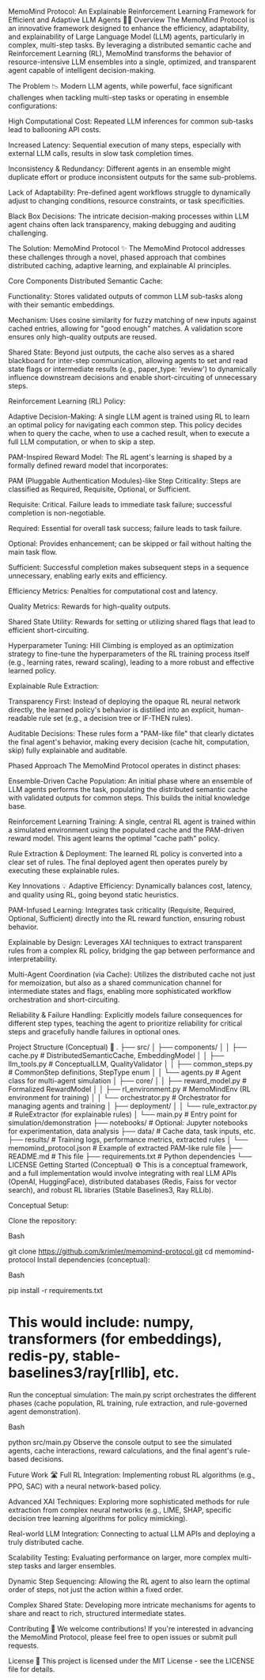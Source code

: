 MemoMind Protocol: An Explainable Reinforcement Learning Framework for Efficient and Adaptive LLM Agents 🧠🚀
Overview
The MemoMind Protocol is an innovative framework designed to enhance the efficiency, adaptability, and explainability of Large Language Model (LLM) agents, particularly in complex, multi-step tasks. By leveraging a distributed semantic cache and Reinforcement Learning (RL), MemoMind transforms the behavior of resource-intensive LLM ensembles into a single, optimized, and transparent agent capable of intelligent decision-making.

The Problem 📉
Modern LLM agents, while powerful, face significant challenges when tackling multi-step tasks or operating in ensemble configurations:

High Computational Cost: Repeated LLM inferences for common sub-tasks lead to ballooning API costs.

Increased Latency: Sequential execution of many steps, especially with external LLM calls, results in slow task completion times.

Inconsistency & Redundancy: Different agents in an ensemble might duplicate effort or produce inconsistent outputs for the same sub-problems.

Lack of Adaptability: Pre-defined agent workflows struggle to dynamically adjust to changing conditions, resource constraints, or task specificities.

Black Box Decisions: The intricate decision-making processes within LLM agent chains often lack transparency, making debugging and auditing challenging.

The Solution: MemoMind Protocol ✨
The MemoMind Protocol addresses these challenges through a novel, phased approach that combines distributed caching, adaptive learning, and explainable AI principles.

Core Components
Distributed Semantic Cache:

Functionality: Stores validated outputs of common LLM sub-tasks along with their semantic embeddings.

Mechanism: Uses cosine similarity for fuzzy matching of new inputs against cached entries, allowing for "good enough" matches. A validation score ensures only high-quality outputs are reused.

Shared State: Beyond just outputs, the cache also serves as a shared blackboard for inter-step communication, allowing agents to set and read state flags or intermediate results (e.g., paper_type: 'review') to dynamically influence downstream decisions and enable short-circuiting of unnecessary steps.

Reinforcement Learning (RL) Policy:

Adaptive Decision-Making: A single LLM agent is trained using RL to learn an optimal policy for navigating each common step. This policy decides when to query the cache, when to use a cached result, when to execute a full LLM computation, or when to skip a step.

PAM-Inspired Reward Model: The RL agent's learning is shaped by a formally defined reward model that incorporates:

PAM (Pluggable Authentication Modules)-like Step Criticality: Steps are classified as Required, Requisite, Optional, or Sufficient.

Requisite: Critical. Failure leads to immediate task failure; successful completion is non-negotiable.

Required: Essential for overall task success; failure leads to task failure.

Optional: Provides enhancement; can be skipped or fail without halting the main task flow.

Sufficient: Successful completion makes subsequent steps in a sequence unnecessary, enabling early exits and efficiency.

Efficiency Metrics: Penalties for computational cost and latency.

Quality Metrics: Rewards for high-quality outputs.

Shared State Utility: Rewards for setting or utilizing shared flags that lead to efficient short-circuiting.

Hyperparameter Tuning: Hill Climbing is employed as an optimization strategy to fine-tune the hyperparameters of the RL training process itself (e.g., learning rates, reward scaling), leading to a more robust and effective learned policy.

Explainable Rule Extraction:

Transparency First: Instead of deploying the opaque RL neural network directly, the learned policy's behavior is distilled into an explicit, human-readable rule set (e.g., a decision tree or IF-THEN rules).

Auditable Decisions: These rules form a "PAM-like file" that clearly dictates the final agent's behavior, making every decision (cache hit, computation, skip) fully explainable and auditable.

Phased Approach
The MemoMind Protocol operates in distinct phases:

Ensemble-Driven Cache Population: An initial phase where an ensemble of LLM agents performs the task, populating the distributed semantic cache with validated outputs for common steps. This builds the initial knowledge base.

Reinforcement Learning Training: A single, central RL agent is trained within a simulated environment using the populated cache and the PAM-driven reward model. This agent learns the optimal "cache path" policy.

Rule Extraction & Deployment: The learned RL policy is converted into a clear set of rules. The final deployed agent then operates purely by executing these explainable rules.

Key Innovations 💡
Adaptive Efficiency: Dynamically balances cost, latency, and quality using RL, going beyond static heuristics.

PAM-Infused Learning: Integrates task criticality (Requisite, Required, Optional, Sufficient) directly into the RL reward function, ensuring robust behavior.

Explainable by Design: Leverages XAI techniques to extract transparent rules from a complex RL policy, bridging the gap between performance and interpretability.

Multi-Agent Coordination (via Cache): Utilizes the distributed cache not just for memoization, but also as a shared communication channel for intermediate states and flags, enabling more sophisticated workflow orchestration and short-circuiting.

Reliability & Failure Handling: Explicitly models failure consequences for different step types, teaching the agent to prioritize reliability for critical steps and gracefully handle failures in optional ones.

Project Structure (Conceptual) 📁
.
├── src/
│   ├── components/
│   │   ├── cache.py                  # DistributedSemanticCache, EmbeddingModel
│   │   ├── llm_tools.py              # ConceptualLLM, QualityValidator
│   │   ├── common_steps.py           # CommonStep definitions, StepType enum
│   │   └── agents.py                 # Agent class for multi-agent simulation
│   ├── core/
│   │   ├── reward_model.py           # Formalized RewardModel
│   │   ├── rl_environment.py         # MemoMindEnv (RL environment for training)
│   │   └── orchestrator.py           # Orchestrator for managing agents and training
│   ├── deployment/
│   │   └── rule_extractor.py         # RuleExtractor (for explainable rules)
│   └── main.py                     # Entry point for simulation/demonstration
├── notebooks/                      # Optional: Jupyter notebooks for experimentation, data analysis
├── data/                           # Cache data, task inputs, etc.
├── results/                        # Training logs, performance metrics, extracted rules
│   └── memomind_protocol.json      # Example of extracted PAM-like rule file
├── README.md                       # This file
├── requirements.txt                # Python dependencies
└── LICENSE
Getting Started (Conceptual) ⚙️
This is a conceptual framework, and a full implementation would involve integrating with real LLM APIs (OpenAI, HuggingFace), distributed databases (Redis, Faiss for vector search), and robust RL libraries (Stable Baselines3, Ray RLLib).

Conceptual Setup:

Clone the repository:

Bash

git clone https://github.com/krimler/memomind-protocol.git
cd memomind-protocol
Install dependencies (conceptual):

Bash

pip install -r requirements.txt
# This would include: numpy, transformers (for embeddings), redis-py, stable-baselines3/ray[rllib], etc.
Run the conceptual simulation:
The main.py script orchestrates the different phases (cache population, RL training, rule extraction, and rule-governed agent demonstration).

Bash

python src/main.py
Observe the console output to see the simulated agents, cache interactions, reward calculations, and the final agent's rule-based decisions.

Future Work 🛣️
Full RL Integration: Implementing robust RL algorithms (e.g., PPO, SAC) with a neural network-based policy.

Advanced XAI Techniques: Exploring more sophisticated methods for rule extraction from complex neural networks (e.g., LIME, SHAP, specific decision tree learning algorithms for policy mimicking).

Real-world LLM Integration: Connecting to actual LLM APIs and deploying a truly distributed cache.

Scalability Testing: Evaluating performance on larger, more complex multi-step tasks and larger ensembles.

Dynamic Step Sequencing: Allowing the RL agent to also learn the optimal order of steps, not just the action within a fixed order.

Complex Shared State: Developing more intricate mechanisms for agents to share and react to rich, structured intermediate states.

Contributing 🤝
We welcome contributions! If you're interested in advancing the MemoMind Protocol, please feel free to open issues or submit pull requests.

License 📜
This project is licensed under the MIT License - see the LICENSE file for details.
